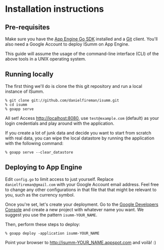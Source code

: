 # Installation instructions


## Pre-requisites

Make sure you have the [App Engine Go SDK][go_sdk] installed and a [Git][git] client.
You'll also need a Google Account to deploy ISumm on App Engine.

[go_sdk]: https://cloud.google.com/appengine/downloads#Google_App_Engine_SDK_for_Go
[git]: https://git-scm.com/downloads

This guide will assume the usage of the command-line interface (CLI) of the above tools in a UNIX operating system.


## Running locally

The first thing we'll do is clone the this git repository and run a local instance of ISumm.

	% git clone git://github.com/danielfireman/isumm.git
	% cd isumm
	% goapp serve

All set!
Access <http://localhost:8080>, use `test@example.com` (default) as your login credentials and play around with the application.

If you create a lot of junk data and decide you want to start from scratch with real data, you can wipe the local datastore by running the application with the following command:

	% goapp serve --clear_datastore


## Deploying to App Engine

Edit `config.go` to limit access to just yourself.
Replace `danielfireman@gmail.com` with your Google Account email address.
Feel free to change any other configurations in that file that that might be relevant to you, such as the currency symbol.

Once you're set, let's create your deployment.
Go to the [Google Developers Console][console] and create a new project with whatever name you want.
We suggest you use the pattern `isumm-YOUR_NAME`.

[console]: https://console.developers.google.com

Then, perform these steps to deploy:

	% goapp deploy -application isumm-YOUR_NAME

Point your browser to <http://isumm-YOUR_NAME.appspot.com> and voilà! :)
